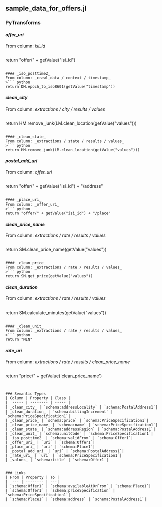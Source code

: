 ## sample_data_for_offers.jl

### PyTransforms
#### _offer_uri_
From column: _isi_id_
>``` python
return "offer/" + getValue("isi_id")
```

#### _iso_posttime2_
From column: _crawl_data / context / timestamp_
>``` python
return DM.epoch_to_iso8601(getValue("timestamp"))
```

#### _clean_city_
From column: _extractions / city / results / values_
>``` python
return HM.remove_junk(LM.clean_location(getValue("values")))
```

#### _clean_state_
From column: _extractions / state / results / values_
>``` python
return HM.remove_junk(LM.clean_location(getValue("values")))
```

#### _postal_add_uri_
From column: _offer_uri_
>``` python
return "offer/" + getValue("isi_id") + "/address"
```

#### _place_uri_
From column: _offer_uri_
>``` python
return "offer/" + getValue("isi_id") + "/place"
```

#### _clean_price_name_
From column: _extractions / rate / results / values_
>``` python
return SM.clean_price_name(getValue("values"))
```

#### _clean_price_
From column: _extractions / rate / results / values_
>``` python
return SM.get_price(getValue("values"))
```

#### _clean_duration_
From column: _extractions / rate / results / values_
>``` python
return SM.calculate_minutes(getValue("values"))
```

#### _clean_unit_
From column: _extractions / rate / results / values_
>``` python
return "MIN"
```

#### _rate_uri_
From column: _extractions / rate / results / clean_price_name_
>``` python
return "price/" + getValue('clean_price_name')
```


### Semantic Types
| Column | Property | Class |
|  ----- | -------- | ----- |
| _clean_city_ | `schema:addressLocality` | `schema:PostalAddress1`|
| _clean_duration_ | `schema:billingIncrement` | `schema:PriceSpecification1`|
| _clean_price_ | `schema:price` | `schema:PriceSpecification1`|
| _clean_price_name_ | `schema:name` | `schema:PriceSpecification1`|
| _clean_state_ | `schema:addressRegion` | `schema:PostalAddress1`|
| _clean_unit_ | `schema:unitCode` | `schema:PriceSpecification1`|
| _iso_posttime2_ | `schema:validFrom` | `schema:Offer1`|
| _offer_uri_ | `uri` | `schema:Offer1`|
| _place_uri_ | `uri` | `schema:Place1`|
| _postal_add_uri_ | `uri` | `schema:PostalAddress1`|
| _rate_uri_ | `uri` | `schema:PriceSpecification1`|
| _values_ | `schema:title` | `schema:Offer1`|


### Links
| From | Property | To |
|  --- | -------- | ---|
| `schema:Offer1` | `schema:availableAtOrFrom` | `schema:Place1`|
| `schema:Offer1` | `schema:priceSpecification` | `schema:PriceSpecification1`|
| `schema:Place1` | `schema:address` | `schema:PostalAddress1`|
